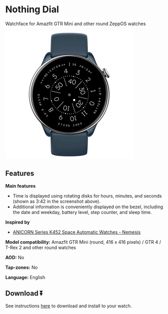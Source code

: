 # Nothing Dial
Watchface for Amazfit GTR Mini and other round ZeppOS watches

![demo](./demo-gtr-mini.png)

## Features

**Main features**
- Time is displayed using rotating disks for hours, minutes, and seconds (shown as 3:42 in the screenshot above).
- Additional information is conveniently displayed on the bezel, including the date and weekday, battery level, step counter, and sleep time.

**Inspired by**
- [ANICORN Series K452 Space Automatic Watches - Nemesis](https://www.anicorn-watches.com/products/k452-nemesis)

**Model compatibility:** Amazfit GTR Mini (round, 416 x 416 pixels) / GTR 4 / T-Rex 2 and other round watches

**AOD:** No

**Tap-zones:** No

**Language:** English

## Download ⏬

See instructions [here](https://github.com/novvember/amazfit-watchfaces/blob/main/README.md) to download and install to your watch.
